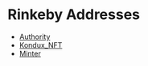 # Rinkeby Addresses

 - [Authority](https://rinkeby.etherscan.io/address/0x462Ec7316805414a2226Fd19492Ad0D70493E795#readContract)
 - [Kondux_NFT](https://rinkeby.etherscan.io/address/0x946A8345d15d1ea90096f462479973C7999c678C#readContract)
 - [Minter](https://rinkeby.etherscan.io/address/0x3f610D051f1F83d32B8eA787f60D1d021BA12C93#readContract)

